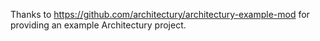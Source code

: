 Thanks to https://github.com/architectury/architectury-example-mod for providing an example Architectury project.

